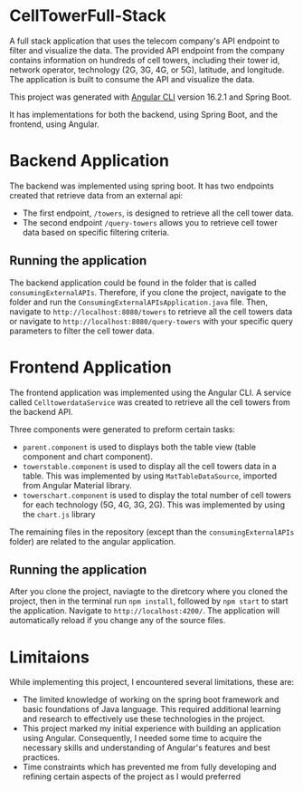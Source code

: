 # CellTowerFull-Stack

A full stack application that uses the telecom company's API endpoint to filter and visualize the data. The provided API endpoint from the company contains information on hundreds of cell towers, including their tower id, network operator, technology (2G, 3G, 4G, or 5G), latitude, and longitude. The application
is built to consume the API and visualize the data.


This project was generated with [Angular CLI](https://github.com/angular/angular-cli) version 16.2.1 and Spring Boot.

It has implementations for both the backend, using Spring Boot, and the frontend, using Angular.

# Backend Application

The backend was implemented using spring boot. It has two endpoints created that retrieve data from an external api:

- The first endpoint, `/towers`, is designed to retrieve all the cell tower data.
- The second endpoint `/query-towers` allows you to retrieve cell tower data based on specific filtering criteria. 

## Running the application 

The backend application could be found in the folder that is called `consumingExternalAPIs`. Therefore, if you clone the project, navigate to the folder and run the `ConsumingExternalAPIsApplication.java` file. Then, navigate to `http://localhost:8080/towers` to retrieve all the cell towers data or navigate to `http://localhost:8080/query-towers` with your specific query parameters to filter the cell tower data.

# Frontend Application

The frontend application was implemented  using the Angular CLI. A service called `CelltowerdataService` was created to retrieve all the cell towers from the backend API.

Three components were generated to preform certain tasks:
- `parent.component` is used to displays both the table view (table component and chart component).
- `towerstable.component` is used to display all the cell towers data in a table. This was implemented by using `MatTableDataSource`, imported from Angular Material library.
- `towerschart.component` is used to display the total number of cell towers for each technology (5G, 4G, 3G, 2G). This was implemented by using the `chart.js` library

The remaining files in the repository (except than the `consumingExternalAPIs` folder) are related to the angular application.

## Running the application

After you clone the project, naviagte to the diretcory where you cloned the project, then in the terminal run `npm install`, followed by `npm start` to start the application. Navigate to `http://localhost:4200/`. The application will automatically reload if you change any of the source files. 

# Limitaions
While implementing this project, I encountered several limitations, these are:

- The limited knowledge of working on the spring boot framework and basic foundations of Java language. This required additional learning and research to effectively use these technologies in the project. 
- This project marked my initial experience with building an application using Angular. Consequently, I needed some time to acquire the necessary skills and understanding of Angular's features and best practices.
- Time constraints which has prevented me from fully developing and refining certain aspects of the project as I would preferred

